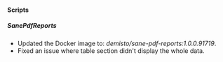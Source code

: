 #### Scripts

##### SanePdfReports

- Updated the Docker image to: *demisto/sane-pdf-reports:1.0.0.91719*.
- Fixed an issue where table section didn't display the whole data.
